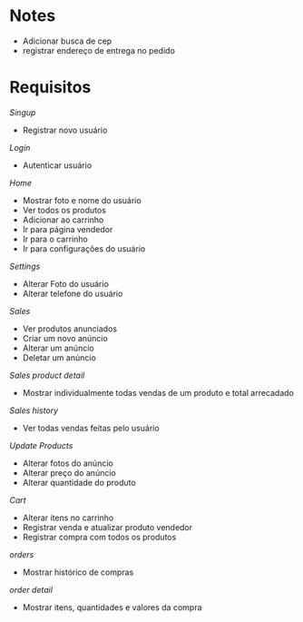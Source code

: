 # Notes
- Adicionar busca de cep
- registrar endereço de entrega no pedido


# Requisitos

*Singup*

- Registrar novo usuário

*Login*
- Autenticar usuário

*Home*

- Mostrar foto e nome do usuário
- Ver todos os produtos
- Adicionar ao carrinho
- Ir para página vendedor
- Ir para o carrinho
- Ir para configurações do usuário

*Settings*

- Alterar Foto do usuário
- Alterar telefone do usuário

*Sales*

- Ver produtos anunciados
- Criar um novo anúncio
- Alterar um anúncio
- Deletar um anúncio

*Sales product detail*

- Mostrar individualmente todas vendas de um produto e total arrecadado

*Sales history*

- Ver todas vendas feitas pelo usuário

*Update Products*

- Alterar fotos do anúncio
- Alterar preço do anúncio
- Alterar quantidade do produto

*Cart*

- Alterar itens no carrinho
- Registrar venda e atualizar produto vendedor
- Registrar compra com todos os produtos

*orders*

- Mostrar histórico de compras

*order detail*

- Mostrar itens, quantidades e valores da compra



